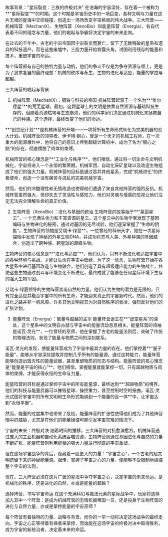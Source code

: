 故事背景："星际裂变：三族的终极对决"
在浩瀚的宇宙深处，存在着一个被称为**“星际裂变”**的时期。这个时期是宇宙历史中的一场巨变，各种文明与力量在这片无垠的星海中交织碰撞，创造出一场场改变宇宙格局的伟大战争。三大阵营——机械阵营（MechaniX）、生物阵营（XenoBio）和能量阵营（Energia），各自代表着不同的理念与力量，他们的崛起与争霸将决定宇宙的未来走向。

在过去的千年中，古老的宇宙帝国因宇宙裂变而衰亡，留下了无数残破的星系和遗弃的科技遗产。而在这些废墟中，三股力量开始崭露头角，试图利用残存的能量和技术，重塑宇宙的命运。

每个阵营都有自己的独特力量与动机，他们的争斗不仅是为争夺资源与领土，更是为了追求各自的最终理想：机械的秩序与永生，生物的进化与适应，能量的掌控与超越。

三大阵营的崛起与背景
1. 机械阵营（MechaniX）：钢铁与科技的帝国
机械阵营起源于一个名为**“维尔德星”**的荒芜星球。最初，这颗星球上的文明是依靠自然资源与基础科技生存的，但随着资源枯竭与生态崩溃，他们的科学家们决定通过机械化来拯救自己的种族。这个选择，最终改变了他们的命运。

**“创世纪计划”**是机械阵营的开端——一项将所有生命形式转化为完美机器的宏大计划。机械阵营的领导者，伊卡特·钢心，曾是一个天才的机械工程师，在一次重大的能源爆炸中，他将自己的意识上传到超级计算机中，成为了名为“钢心之脑”的存在，彻底摆脱了肉体的束缚。

机械阵营的核心理念是**“工业化与秩序”**，他们相信，通过将一切生命与文明机械化，宇宙将进入一个永恒的繁荣期。机械军团、自动化采矿星球以及改造生物组成了他们的强大力量。机械阵营的目标是通过吞并其他星系，完成“机械进化”的终极使命，创造一个没有痛苦与混乱的完美机械宇宙。

然而，他们的冷酷理性和无情改造也使得他们遭遇了来自其他阵营的强烈反抗。机械阵营虽然强大，但却失去了灵活性与感知力，他们对灵魂与情感的忽视让他们注定无法完全理解生命的真正价值。

2. 生物阵营（XenoBio）：进化与基因的统治
生物阵营的故事始于**“莱茵星云”，一个充满生命力和丰富资源的星云。这个星云中的生物学家发现了基因编码与生物进化的秘密，通过对基因的无尽试验，他们逐渐掌握了“生命的钥匙”。生物阵营的领袖是艾瑞卡·绿蔓**，一位曾经的科研天才，她在一次星际探险中发现了神秘的外星生物DNA，并成功将其与人类、外星种族的基因结合，创造出了跨种族、跨星球的超级生物。

生物阵营的核心信念是**“进化与适应”**，他们认为，只有不断进化和适应宇宙中的各种环境与挑战，才能让生命在宇宙中延续。为了这一信念，生物阵营开始在各大星系中进行基因改造与生物融合，他们创造了具有超级适应能力的生物战士，并使这些生物通过战斗与环境变化不断进化，最终成就了能够在任何星际环境下生存的强大生物军团。

艾瑞卡·绿蔓领导的生物阵营崇尚自然的力量，他们认为生物的潜力是无限的，只有完全适应并融合宇宙中的所有生命，才能迎来真正的宇宙新时代。然而，他们的进化之路并非一帆风顺，许多其他文明视其为对自然秩序的亵渎，强烈反对他们的扩张计划。

3. 能量阵营（Energia）：能量与超越的主宰
能量阵营诞生在**“虚空星系”的深处，这个星系中的文明自古就与宇宙中的能量流动息息相关。能量阵营的领袖是诺瓦·灵光**，一位曾经的巫师，他在掌握了古老的能量法则后，突破了传统的物理法则，发现了能量与物质之间的深刻联系。

诺瓦·灵光的发现，使能量阵营成为了宇宙中最具力量的存在。他们掌控着**“量子能量”，能够从宇宙深处提取并控制几乎所有的能量源。通过这种能力，能量阵营能够创造出毁灭性的能量武器，甚至重塑物质的形态与结构。能量阵营的核心理念是“能量是宇宙的核心”**，他们相信，掌握能量就能掌控一切，只有超越物质与肉体的束缚，才能获得永恒的生命与力量。

能量阵营的目标是通过掌控宇宙中的所有能量源，最终达到**“超越物质”的境界。他们的科技与能量武器可以摧毁星球、操控重力，甚至控制时空的扭曲。诺瓦·灵光试图将宇宙中的所有文明和生命形式吸纳到一个能量的合一体**中，让宇宙达到“永恒平衡”。

然而，能量的过度集中也带来了危险，能量阵营的扩张性使得他们成为了其他阵营眼中的威胁，尤其是在他们的能量操控可能引发宇宙灾难的情况下。

宇宙的未来：终极对决
随着时间的推移，三大阵营的对抗愈演愈烈。机械阵营通过庞大的工业机器和自动化系统吞噬资源，生物阵营则通过基因进化与自然的力量不断扩张，能量阵营则利用能量的强大力量进行彻底的宇宙重塑。

但在这场宇宙战争的背后，隐藏着一股更大的力量：“宇宙之心”，一个古老的超文明遗留下来的神秘能量源。据传，掌握了宇宙之心的力量，便能够不受限制地操控整个宇宙的法则。

现在，三大阵营必须在这片广袤的星海中争夺宇宙之心，决定宇宙的未来命运。是机械化的秩序，还是进化的自然，亦或是能量的超越？

选择阵营，书写宇宙命运
在这个充满科幻与魔法元素的星际战争中，玩家将选择加入其中一个阵营：是成为机械阵营的无情机器帝国一员，还是投身于生物阵营的进化与自然力量，亦或是掌控能量的宇宙巫师？

每个阵营有着独特的力量、战略与背景，而你的一举一动将决定这场战争的最终走向。宇宙之心正等待着有缘者来掌控，而谁能在这场宇宙的终极对决中取得胜利，成为宇宙的新统治者，决定着未来的命运。